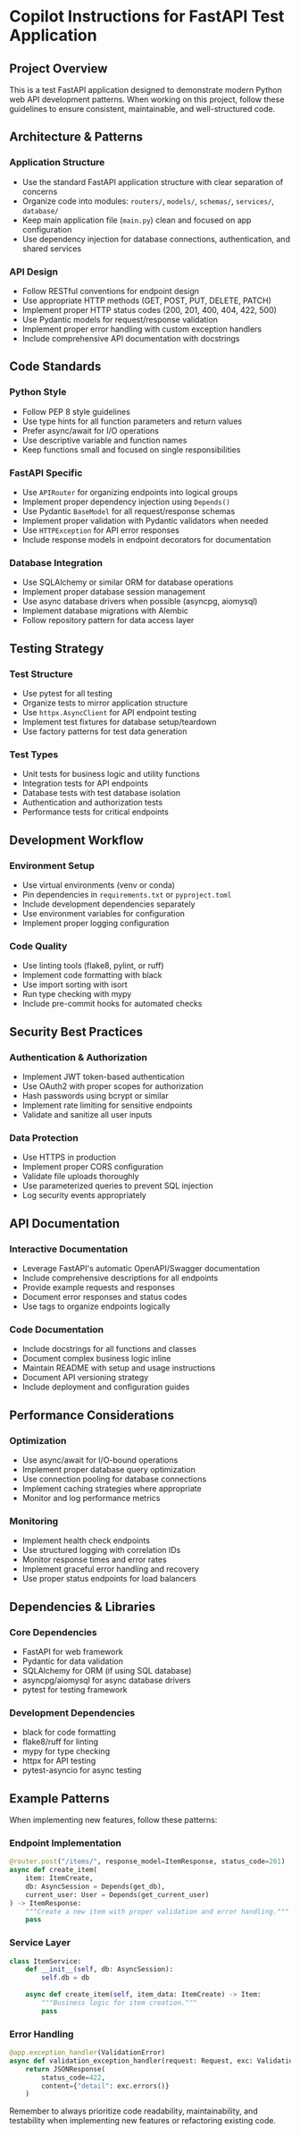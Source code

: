 # Copilot Instructions for FastAPI Test Application

## Project Overview
This is a test FastAPI application designed to demonstrate modern Python web API development patterns. When working on this project, follow these guidelines to ensure consistent, maintainable, and well-structured code.

## Architecture & Patterns

### Application Structure
- Use the standard FastAPI application structure with clear separation of concerns
- Organize code into modules: `routers/`, `models/`, `schemas/`, `services/`, `database/`
- Keep main application file (`main.py`) clean and focused on app configuration
- Use dependency injection for database connections, authentication, and shared services

### API Design
- Follow RESTful conventions for endpoint design
- Use appropriate HTTP methods (GET, POST, PUT, DELETE, PATCH)
- Implement proper HTTP status codes (200, 201, 400, 404, 422, 500)
- Use Pydantic models for request/response validation
- Implement proper error handling with custom exception handlers
- Include comprehensive API documentation with docstrings

## Code Standards

### Python Style
- Follow PEP 8 style guidelines
- Use type hints for all function parameters and return values
- Prefer async/await for I/O operations
- Use descriptive variable and function names
- Keep functions small and focused on single responsibilities

### FastAPI Specific
- Use `APIRouter` for organizing endpoints into logical groups
- Implement proper dependency injection using `Depends()`
- Use Pydantic `BaseModel` for all request/response schemas
- Implement proper validation with Pydantic validators when needed
- Use `HTTPException` for API error responses
- Include response models in endpoint decorators for documentation

### Database Integration
- Use SQLAlchemy or similar ORM for database operations
- Implement proper database session management
- Use async database drivers when possible (asyncpg, aiomysql)
- Implement database migrations with Alembic
- Follow repository pattern for data access layer

## Testing Strategy

### Test Structure
- Use pytest for all testing
- Organize tests to mirror application structure
- Use `httpx.AsyncClient` for API endpoint testing
- Implement test fixtures for database setup/teardown
- Use factory patterns for test data generation

### Test Types
- Unit tests for business logic and utility functions
- Integration tests for API endpoints
- Database tests with test database isolation
- Authentication and authorization tests
- Performance tests for critical endpoints

## Development Workflow

### Environment Setup
- Use virtual environments (venv or conda)
- Pin dependencies in `requirements.txt` or `pyproject.toml`
- Include development dependencies separately
- Use environment variables for configuration
- Implement proper logging configuration

### Code Quality
- Use linting tools (flake8, pylint, or ruff)
- Implement code formatting with black
- Use import sorting with isort
- Run type checking with mypy
- Include pre-commit hooks for automated checks

## Security Best Practices

### Authentication & Authorization
- Implement JWT token-based authentication
- Use OAuth2 with proper scopes for authorization
- Hash passwords using bcrypt or similar
- Implement rate limiting for sensitive endpoints
- Validate and sanitize all user inputs

### Data Protection
- Use HTTPS in production
- Implement proper CORS configuration
- Validate file uploads thoroughly
- Use parameterized queries to prevent SQL injection
- Log security events appropriately

## API Documentation

### Interactive Documentation
- Leverage FastAPI's automatic OpenAPI/Swagger documentation
- Include comprehensive descriptions for all endpoints
- Provide example requests and responses
- Document error responses and status codes
- Use tags to organize endpoints logically

### Code Documentation
- Include docstrings for all functions and classes
- Document complex business logic inline
- Maintain README with setup and usage instructions
- Document API versioning strategy
- Include deployment and configuration guides

## Performance Considerations

### Optimization
- Use async/await for I/O-bound operations
- Implement proper database query optimization
- Use connection pooling for database connections
- Implement caching strategies where appropriate
- Monitor and log performance metrics

### Monitoring
- Implement health check endpoints
- Use structured logging with correlation IDs
- Monitor response times and error rates
- Implement graceful error handling and recovery
- Use proper status endpoints for load balancers

## Dependencies & Libraries

### Core Dependencies
- FastAPI for web framework
- Pydantic for data validation
- SQLAlchemy for ORM (if using SQL database)
- asyncpg/aiomysql for async database drivers
- pytest for testing framework

### Development Dependencies
- black for code formatting
- flake8/ruff for linting
- mypy for type checking
- httpx for API testing
- pytest-asyncio for async testing

## Example Patterns

When implementing new features, follow these patterns:

### Endpoint Implementation
```python
@router.post("/items/", response_model=ItemResponse, status_code=201)
async def create_item(
    item: ItemCreate,
    db: AsyncSession = Depends(get_db),
    current_user: User = Depends(get_current_user)
) -> ItemResponse:
    """Create a new item with proper validation and error handling."""
    pass
```

### Service Layer
```python
class ItemService:
    def __init__(self, db: AsyncSession):
        self.db = db
    
    async def create_item(self, item_data: ItemCreate) -> Item:
        """Business logic for item creation."""
        pass
```

### Error Handling
```python
@app.exception_handler(ValidationError)
async def validation_exception_handler(request: Request, exc: ValidationError):
    return JSONResponse(
        status_code=422,
        content={"detail": exc.errors()}
    )
```

Remember to always prioritize code readability, maintainability, and testability when implementing new features or refactoring existing code.